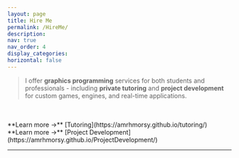 ```yaml
---
layout: page
title: Hire Me
permalink: /HireMe/
description:
nav: true
nav_order: 4
display_categories:
horizontal: false
---
```


> I offer **graphics programming** services for both students and professionals - including **private tutoring** and **project development** for custom games, engines, and real-time applications.
<br>
<br>
**Learn more →** [Tutoring](https://amrhmorsy.github.io/tutoring/)
<br>
**Learn more →** [Project Development](https://amrhmorsy.github.io/ProjectDevelopment/)

***
